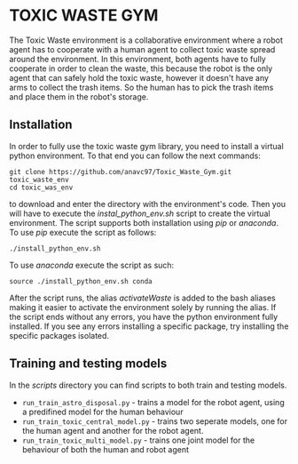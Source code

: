 # TOXIC WASTE GYM

The Toxic Waste environment is a collaborative environment where a robot agent has to cooperate with a human agent to collect toxic waste spread around the environment.
In this environment, both agents have to fully cooperate in order to clean the waste, this because the robot is the only agent that can safely hold the toxic waste, however it
doesn't have any arms to collect the trash items. So the human has to pick the trash items and place them in the robot's storage.

## Installation

In order to fully use the toxic waste gym library, you need to install a virtual python environment. To that end you can follow the next commands:

```
git clone https://github.com/anavc97/Toxic_Waste_Gym.git toxic_waste_env
cd toxic_was_env
```

to download and enter the directory with the environment's code. Then you will have to execute the *instal_python_env.sh* script to create the virtual environment.
The script supports both installation using *pip* or *anaconda*. To use *pip* execute the script as follows:

```
./install_python_env.sh
```

To use *anaconda* execute the script as such:
```
source ./install_python_env.sh conda
```

After the script runs, the alias *activateWaste* is added to the bash aliases making it easier to activate the environment solely by running the alias.
If the script ends without any errors, you have the python environment fully installed. If you see any errors installing a specific package, try installing the specific packages isolated.


## Training and testing models

In the *scripts* directory you can find scripts to both train and testing models. 

- ``` run_train_astro_disposal.py ``` - trains a model for the robot agent, using a predifined model for the human behaviour
- ``` run_train_toxic_central_model.py ``` - trains two seperate models, one for the human agent and another for the robot agent.
- ``` run_train_toxic_multi_model.py ``` - trains one joint model for the behaviour of both the human and robot agent

